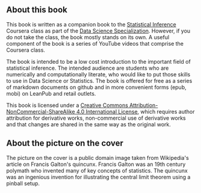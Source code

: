 ## About this book
This book is written as a companion book to the [Statistical Inference](https://www.coursera.org/course/statinference)
Coursera class as part of the [Data Science Specialization](https://www.coursera.org/specialization/jhudatascience/1?utm_medium=courseDescripTop). However, if you do not take the class, the book mostly stands on its own. A
useful component of the book is a series of YouTube videos that comprise the
Coursera class.

The book is intended to be a low cost introduction to the important field of
statistical inference. The intended audience are students who are numerically
and computationally literate, who would like to put those skills to use in
Data Science or Statistics. The book is offered for free as a series of
markdown documents on github and in more convenient forms (epub, mobi) on
LeanPub and retail outlets.

This book is licensed under a
[Creative Commons Attribution-NonCommercial-ShareAlike 4.0 International License](http://creativecommons.org/licenses/by-nc-sa/4.0/),
which requires author attribution for derivative works, non-commercial use of derivative
works and that changes are shared in the same way as the original work.


## About the picture on the cover
The picture on the cover is a public domain image taken from Wikipedia's
article on Francis Galton's quincunx. Francis Galton was an 19th century
polymath who invented many of key concepts of statistics. The quincunx
was an ingenious invention for illustrating the central limit theorem
using a pinball setup.
